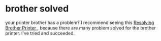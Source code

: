 # brother solved
your printer brother has a problem? I recommend seeing this <a href="https://brotherhardware.com/brother-solved/">Resolving Brother Printer </a>, because there are many problem solved for the brother printer. I've tried and succeeded.
